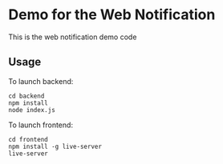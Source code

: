 # Demo for the Web Notification

This is the web notification demo code

## Usage
To launch backend:

```bash=
cd backend
npm install
node index.js
```

To launch frontend:

```bash=
cd frontend
npm install -g live-server
live-server
```
